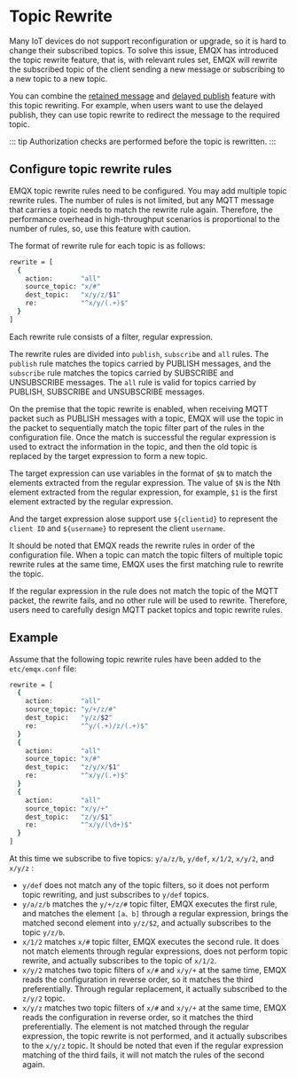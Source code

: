 # Topic Rewrite

Many IoT devices do not support reconfiguration or upgrade, so it is hard to change their subscribed topics. To solve this issue, EMQX has introduced the topic rewrite feature, that is, with relevant rules set, EMQX will rewrite the subscribed topic of the client sending a new message or subscribing to a new topic to a new topic.  

You can combine the [retained message](./retained.md) and [delayed publish](./delayed-publish.md) feature with this topic rewriting. For example, when users want to use the delayed publish, they can use topic rewrite to redirect the message to the required topic.

::: tip
Authorization checks are performed before the topic is rewritten.
:::

## Configure topic rewrite rules

EMQX topic rewrite rules need to be configured.
You may add multiple topic rewrite rules.
The number of rules is not limited, but any MQTT message that carries a topic needs to match the rewrite rule again.
Therefore, the performance overhead in high-throughput scenarios is proportional to the number of rules,
so, use this feature with caution.

The format of rewrite rule for each topic is as follows:

```bash
rewrite = [
  {
    action:       "all"
    source_topic: "x/#"
    dest_topic:   "x/y/z/$1"
    re:           "^x/y/(.+)$"
  }
]
```

Each rewrite rule consists of a filter, regular expression.

The rewrite rules are divided into `publish`, `subscribe` and `all` rules. The `publish` rule matches the topics carried by PUBLISH messages, and the `subscribe` rule matches the topics carried by SUBSCRIBE and UNSUBSCRIBE messages. The `all` rule is valid for topics carried by PUBLISH, SUBSCRIBE and UNSUBSCRIBE messages.

On the premise that the topic rewrite is enabled, when receiving MQTT packet such as PUBLISH messages with a topic,
EMQX will use the topic in the packet to sequentially match the topic filter part of the rules in the configuration file.
Once the match is successful the regular expression is used to extract the information in the topic,
and then the old topic is replaced by the target expression to form a new topic.

The target expression can use variables in the format of `$N` to match the elements extracted from the regular expression.
The value of `$N` is the Nth element extracted from the regular expression,
for example, `$1` is the first element extracted by the regular expression.

And the target expression alose support use `${clientid}` to represent the `client ID` and `${username}` to represent the client `username`.

It should be noted that EMQX reads the rewrite rules in order of the configuration file.
When a topic can match the topic filters of multiple topic rewrite rules at the same time,
EMQX uses the first matching rule to rewrite the topic.

If the regular expression in the rule does not match the topic of the MQTT packet,
the rewrite fails, and no other rule will be used to rewrite.
Therefore, users need to carefully design MQTT packet topics and topic rewrite rules.

## Example

Assume that the following topic rewrite rules have been added to the `etc/emqx.conf` file:

```bash
rewrite = [
  {
    action:       "all"
    source_topic: "y/+/z/#"
    dest_topic:   "y/z/$2"
    re:           "^y/(.+)/z/(.+)$"
  }
  {
    action:       "all"
    source_topic: "x/#"
    dest_topic:   "z/y/x/$1"
    re:           "^x/y/(.+)$"
  }
  {
    action:       "all"
    source_topic: "x/y/+"
    dest_topic:   "z/y/$1"
    re:           "^x/y/(\d+)$"
  }
]
```

At this time we subscribe to five topics:  `y/a/z/b`, `y/def`, `x/1/2`, `x/y/2`, and `x/y/z` :

+ `y/def` does not match any of the topic filters, so it does not perform topic rewriting, and just subscribes to `y/def` topics.
+ `y/a/z/b` matches the  `y/+/z/#` topic filter, EMQX executes the first rule, and matches the element `[a、b]` through a regular expression, brings the matched second element into `y/z/$2`, and actually subscribes to the topic `y/z/b`.
+ `x/1/2` matches `x/#` topic filter, EMQX executes the second rule. It does not match elements through regular expressions, does not perform topic rewrite, and actually subscribes to the topic of `x/1/2`.
+ `x/y/2`  matches two topic filters of `x/#` and `x/y/+` at the same time, EMQX reads the configuration in reverse order, so it matches the third preferentially. Through regular replacement, it actually subscribed to the `z/y/2`  topic.
+ `x/y/z`  matches two topic filters of `x/#` and `x/y/+` at the same time, EMQX reads the configuration in reverse order, so it matches the third preferentially. The element is not matched through the regular expression, the topic rewrite is not performed, and it actually subscribes to the `x/y/z` topic. It should be noted that even if the regular expression matching of the third fails, it will not match the rules of the second again.
